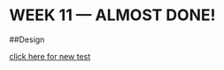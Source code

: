 # WEEK 11 — ALMOST DONE!

##Design

[click here for new test](https://jackieliiu.github.io/CODEWORDS/Week10/NewTypefaces_FlyingCam/)
